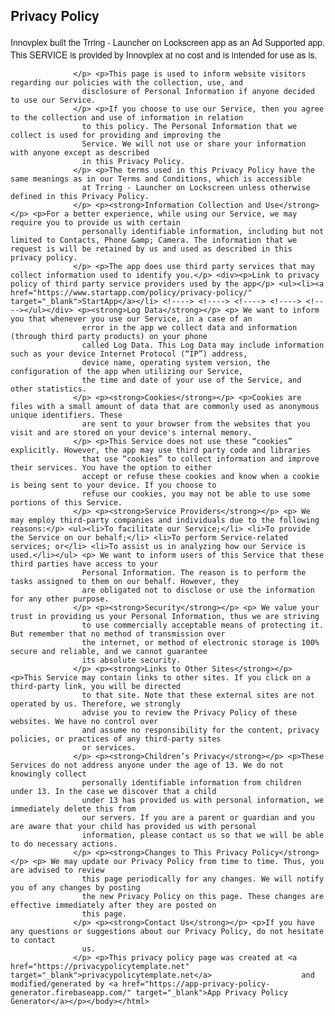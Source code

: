 <!DOCTYPE html><html> <head> <meta charset="utf-8"> <meta name="viewport" content="width=device-width"> <title>Privacy Policy</title> <style>body{font-family: "Helvetica Neue", Helvetica, Arial, sans-serif; padding:1em;}</style></head> <body><h2>Privacy Policy</h2> <p> Innovplex built the Trring - Launcher on Lockscreen app as an Ad Supported app. This SERVICE is provided by Innovplex at no cost and is intended for use as is.
                  </p> <p>This page is used to inform website visitors regarding our policies with the collection, use, and
                    disclosure of Personal Information if anyone decided to use our Service.
                  </p> <p>If you choose to use our Service, then you agree to the collection and use of information in relation
                    to this policy. The Personal Information that we collect is used for providing and improving the
                    Service. We will not use or share your information with anyone except as described
                    in this Privacy Policy.
                  </p> <p>The terms used in this Privacy Policy have the same meanings as in our Terms and Conditions, which is accessible
                    at Trring - Launcher on Lockscreen unless otherwise defined in this Privacy Policy.
                  </p> <p><strong>Information Collection and Use</strong></p> <p>For a better experience, while using our Service, we may require you to provide us with certain
                    personally identifiable information, including but not limited to Contacts, Phone &amp; Camera. The information that we request is will be retained by us and used as described in this privacy policy.
                  </p> <p>The app does use third party services that may collect information used to identify you.</p> <div><p>Link to privacy policy of third party service providers used by the app</p> <ul><li><a href="https://www.startapp.com/policy/privacy-policy/" target="_blank">StartApp</a></li> <!----> <!----> <!----> <!----> <!----></ul></div> <p><strong>Log Data</strong></p> <p> We want to inform you that whenever you use our Service, in a case of an
                    error in the app we collect data and information (through third party products) on your phone
                    called Log Data. This Log Data may include information such as your device Internet Protocol (“IP”) address,
                    device name, operating system version, the configuration of the app when utilizing our Service,
                    the time and date of your use of the Service, and other statistics.
                  </p> <p><strong>Cookies</strong></p> <p>Cookies are files with a small amount of data that are commonly used as anonymous unique identifiers. These
                    are sent to your browser from the websites that you visit and are stored on your device's internal memory.
                  </p> <p>This Service does not use these “cookies” explicitly. However, the app may use third party code and libraries
                    that use “cookies” to collect information and improve their services. You have the option to either
                    accept or refuse these cookies and know when a cookie is being sent to your device. If you choose to
                    refuse our cookies, you may not be able to use some portions of this Service.
                  </p> <p><strong>Service Providers</strong></p> <p> We may employ third-party companies and individuals due to the following reasons:</p> <ul><li>To facilitate our Service;</li> <li>To provide the Service on our behalf;</li> <li>To perform Service-related services; or</li> <li>To assist us in analyzing how our Service is used.</li></ul> <p> We want to inform users of this Service that these third parties have access to your
                    Personal Information. The reason is to perform the tasks assigned to them on our behalf. However, they
                    are obligated not to disclose or use the information for any other purpose.
                  </p> <p><strong>Security</strong></p> <p> We value your trust in providing us your Personal Information, thus we are striving
                    to use commercially acceptable means of protecting it. But remember that no method of transmission over
                    the internet, or method of electronic storage is 100% secure and reliable, and we cannot guarantee
                    its absolute security.
                  </p> <p><strong>Links to Other Sites</strong></p> <p>This Service may contain links to other sites. If you click on a third-party link, you will be directed
                    to that site. Note that these external sites are not operated by us. Therefore, we strongly
                    advise you to review the Privacy Policy of these websites. We have no control over
                    and assume no responsibility for the content, privacy policies, or practices of any third-party sites
                    or services.
                  </p> <p><strong>Children’s Privacy</strong></p> <p>These Services do not address anyone under the age of 13. We do not knowingly collect
                    personally identifiable information from children under 13. In the case we discover that a child
                    under 13 has provided us with personal information, we immediately delete this from
                    our servers. If you are a parent or guardian and you are aware that your child has provided us with personal
                    information, please contact us so that we will be able to do necessary actions.
                  </p> <p><strong>Changes to This Privacy Policy</strong></p> <p> We may update our Privacy Policy from time to time. Thus, you are advised to review
                    this page periodically for any changes. We will notify you of any changes by posting
                    the new Privacy Policy on this page. These changes are effective immediately after they are posted on
                    this page.
                  </p> <p><strong>Contact Us</strong></p> <p>If you have any questions or suggestions about our Privacy Policy, do not hesitate to contact
                    us.
                  </p> <p>This privacy policy page was created at <a href="https://privacypolicytemplate.net" target="_blank">privacypolicytemplate.net</a>                    and modified/generated by <a href="https://app-privacy-policy-generator.firebaseapp.com/" target="_blank">App Privacy Policy Generator</a></p></body></html>
